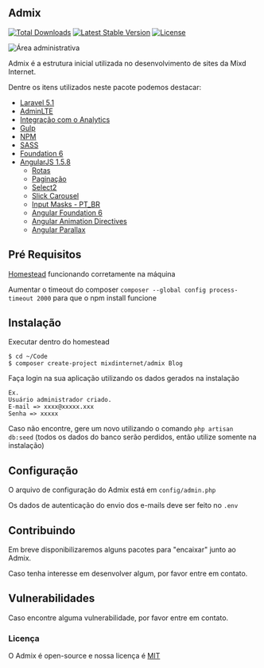 ## Admix

[![Total Downloads](https://poser.pugx.org/mixdinternet/admix/d/total.svg)](https://packagist.org/packages/mixdinternet/admix)
[![Latest Stable Version](https://poser.pugx.org/mixdinternet/admix/v/stable.svg)](https://packagist.org/packages/mixdinternet/admix)
[![License](https://poser.pugx.org/mixdinternet/admix/license.svg)](https://packagist.org/packages/mixdinternet/admix)

![Área administrativa](http://mixd.com.br/github/52218e3bd3237b4720cf1e6a0894e511.png "Área administrativa")

Admix é a estrutura inicial utilizada no desenvolvimento de sites da Mixd Internet.

Dentre os itens utilizados neste pacote podemos destacar:
* [Laravel 5.1](https://laravel.com/docs/5.1)
* [AdminLTE](https://almsaeedstudio.com/themes/AdminLTE/index.html)
* [Integração com o Analytics](https://github.com/spatie/laravel-analytics)
* [Gulp](http://gulpjs.com/)
* [NPM](https://www.npmjs.com/)
* [SASS](http://sass-lang.com/)
* [Foundation 6](http://foundation.zurb.com/)
* [AngularJS 1.5.8](https://angularjs.org/)
  * [Rotas](https://www.npmjs.com/package/angular-route)
  * [Paginação](https://github.com/michaelbromley/angularUtils/tree/master/src/directives/pagination)
  * [Select2](http://angular-ui.github.io/ui-select)
  * [Slick Carousel](https://www.npmjs.com/package/angular-slick-carousel)
  * [Input Masks - PT_BR](https://github.com/assisrafael/angular-input-masks)
  * [Angular Foundation 6](https://www.npmjs.com/package/angular-foundation-6)
  * [Angular Animation Directives](https://docs.angularjs.org/guide/animations)
  * [Angular Parallax](https://github.com/oblador/angular-parallax/blob/master/example/index.html)

## Pré Requisitos
[Homestead](https://laravel.com/docs/5.1/homestead) funcionando corretamente na máquina

Aumentar o timeout do composer `composer --global config process-timeout 2000` para que o npm install funcione

## Instalação
Executar dentro do homestead

```
$ cd ~/Code
$ composer create-project mixdinternet/admix Blog
```
Faça login na sua aplicação utilizando os dados gerados na instalação
```
Ex.
Usuário administrador criado.
E-mail => xxxx@xxxxx.xxx
Senha => xxxxx
```

Caso não encontre, gere um novo utilizando o comando
`php artisan db:seed`
(todos os dados do banco serão perdidos, então utilize somente na instalação)

## Configuração
O arquivo de configuração do Admix está em `config/admin.php`

Os dados de autenticação do envio dos e-mails deve ser feito no `.env`

## Contribuindo

Em breve disponibilizaremos alguns pacotes para "encaixar" junto ao Admix.

Caso tenha interesse em desenvolver algum, por favor entre em contato.

## Vulnerabilidades

Caso encontre alguma vulnerabilidade, por favor entre em contato.

### Licença

O Admix é open-source e nossa licença é [MIT](http://opensource.org/licenses/MIT)
